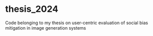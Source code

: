 # thesis_2024
Code belonging to my thesis on user-centric evaluation of social bias mitigation in image generation systems
